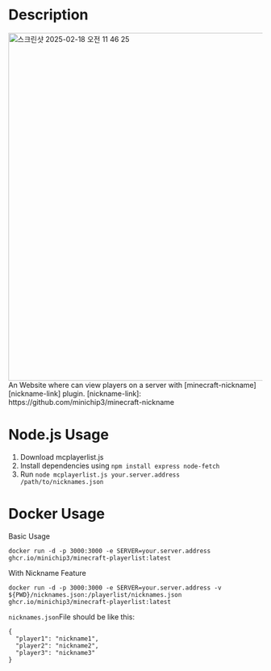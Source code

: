# Description
<img width="690" alt="스크린샷 2025-02-18 오전 11 46 25" src="https://github.com/user-attachments/assets/a95d816a-e3b6-4781-85c9-e001ef76002f" />
An Website where can view players on a server with [minecraft-nickname][nickname-link] plugin.
[nickname-link]: https://github.com/minichip3/minecraft-nickname

# Node.js Usage
1. Download mcplayerlist.js
2. Install dependencies using `npm install express node-fetch`
3. Run `node mcplayerlist.js your.server.address /path/to/nicknames.json`

# Docker Usage
Basic Usage
```
docker run -d -p 3000:3000 -e SERVER=your.server.address ghcr.io/minichip3/minecraft-playerlist:latest
```

With Nickname Feature
```
docker run -d -p 3000:3000 -e SERVER=your.server.address -v ${PWD}/nicknames.json:/playerlist/nicknames.json ghcr.io/minichip3/minecraft-playerlist:latest
```
`nicknames.json`File should be like this:
```
{
  "player1": "nickname1",
  "player2": "nickname2",
  "player3": "nickname3"
}
```
